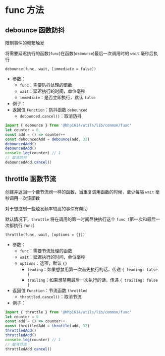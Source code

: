 # func 方法

## debounce 函数防抖

限制事件的频繁触发

将需要延迟执行的函数(`func`)在函数(`debounce`)最后一次调用时的 `wait` 毫秒后执行

```text
debounce(func, wait, [immediate = false])
```

- 参数：
    - `func`：需要防抖处理的函数
    - `wait`：延迟执行的时间，单位毫秒
    - `immediate`：是否立即执行，默认 `false`
- 例子：
- 返回值 `Function`：防抖函数 `debounced`
    - `debounced.cancel()`：取消防抖
```js
import { debounce } from '@hhp1614/utils/lib/common/func'
let counter = 0
const add = () => counter++
const debouncedAdd = debounce(add, 32)
debouncedAdd()
debouncedAdd()
console.log(counter) // 1
// 取消防抖
debouncedAdd.cancel()
```

## throttle 函数节流

创建并返回一个像节流阀一样的函数，当重复调用函数的时候，至少每隔 `wait` 毫秒调用一次该函数

对于想控制一些触发频率较高的事件有帮助

默认情况下，`throttle` 将在调用的第一时间尽快执行这个 `func`（第一次和最后一次都执行 `func`）

```text
throttle(func, wait, [options = {}])
```

- 参数：
    - `func`：需要节流处理的函数
    - `wait`：延迟执行的时间，单位毫秒
    - `options`：选项，默认 `{}`
        - `leading`：如果想禁用第一次首先执行的话，传递 `{ leading: false }`
        - `trailing`：如果想禁用最后一次执行的话，传递 `{ trailing: false }`
- 返回值 `Function`：节流函数 `throttled`
    - `throttled.cancel()`：取消节流
- 例子：
```js
import { throttle } from '@hhp1614/utils/lib/common/func'
let counter = 0
const add = () => counter++
const throttledAdd = throttle(add, 32)
throttledAdd()
throttledAdd()
console.log(counter) // 1
// 取消节流
throttledAdd.cancel()
```
